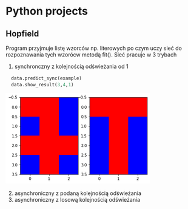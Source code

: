 # Python projects

## Hopfield
Program przyjmuje listę wzorców np. literowych po czym uczy sieć do rozpoznawania tych wzorócw metodą fit().
Sieć pracuje w 3 trybach
  1. synchronczny z kolejnością odświeżania od 1
  ```python
    data.predict_sync(example)
    data.show_result(3,4,1)
  ```
  ![Screenshot](download.png)
  
  2. asynchroniczny z podaną kolejnością odświeżania
  3. asynchroniczny z losową kolejnością odświeżania
